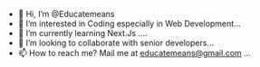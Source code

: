 - 👋 Hi, I’m @Educatemeans
- 👀 I’m interested in Coding especially in Web Development...
- 🌱 I’m currently learning Next.Js ....
- 💞️ I’m looking to collaborate with senior developers...
- 📫 How to reach me? Mail me at educatemeans@gmail.com ...

<!---
Educatemeans/Educatemeans is a ✨ special ✨ repository because its `README.md` (this file) appears on your GitHub profile.
You can click the Preview link to take a look at your changes.
--->
